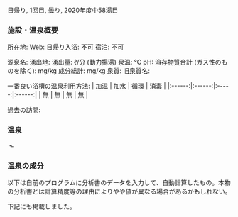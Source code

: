 #

日帰り, 1回目, 曇り, 2020年度中58湯目

### 施設・温泉概要

所在地: 
Web: 
日帰り入浴: 不可
宿泊: 不可

源泉名: 
湧出地: 
湧出量: ℓ/分 (動力揚湯)
泉温: ℃
pH: 
溶存物質合計 (ガス性のものを除く): mg/kg
成分総計: mg/kg
泉質: 
旧泉質名: 

一番良い浴槽の温泉利用方法:
| 加温   | 加水   | 循環   | 消毒   |
|:------:|:------:|:-----:|:------:|
| 無     | 無     | 無    | 無     |

過去の訪問:

### 温泉

![]()
&#x2B11; 

### 温泉の成分

以下は自前のプログラムに分析書のデータを入力して、自動計算したもの。本物の分析書とは計算精度等の理由によりやや値が異なる場合があるかもしれない。

下記にも掲載しました。
[]()
